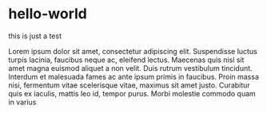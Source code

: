 # hello-world
this is just a test

Lorem ipsum dolor sit amet, consectetur adipiscing elit. Suspendisse luctus turpis lacinia, faucibus neque ac, eleifend lectus. Maecenas quis nisl sit amet magna euismod aliquet a non velit. Duis rutrum vestibulum tincidunt. Interdum et malesuada fames ac ante ipsum primis in faucibus. Proin massa nisi, fermentum vitae scelerisque vitae, maximus sit amet justo. Curabitur quis ex iaculis, mattis leo id, tempor purus. Morbi molestie commodo quam in varius
